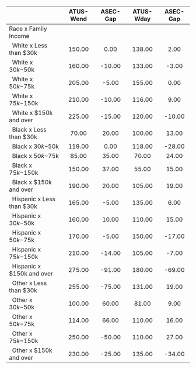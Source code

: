 
|                      |    ATUS-Wend |     ASEC-Gap |    ATUS-Wday |     ASEC-Gap |
| -------------------- | :----------: | :----------: | :----------: | :----------: |
| Race x Family Income |              |              |              |              |
| &nbsp;&nbsp;White x Less than $30k |       150.00 |         0.00 |       138.00 |         2.00 |
| &nbsp;&nbsp;White x $30k-$50k |       160.00 |       -10.00 |       133.00 |        -3.00 |
| &nbsp;&nbsp;White x $50k-$75k |       205.00 |        -5.00 |       155.00 |         0.00 |
| &nbsp;&nbsp;White x $75k-$150k |       210.00 |       -10.00 |       116.00 |         9.00 |
| &nbsp;&nbsp;White x $150k and over |       225.00 |       -15.00 |       120.00 |       -10.00 |
| &nbsp;&nbsp;Black x Less than $30k |        70.00 |        20.00 |       100.00 |        13.00 |
| &nbsp;&nbsp;Black x $30k-$50k |       119.00 |         0.00 |       118.00 |       -28.00 |
| &nbsp;&nbsp;Black x $50k-$75k |        85.00 |        35.00 |        70.00 |        24.00 |
| &nbsp;&nbsp;Black x $75k-$150k |       150.00 |        37.00 |        55.00 |        15.00 |
| &nbsp;&nbsp;Black x $150k and over |       190.00 |        20.00 |       105.00 |        19.00 |
| &nbsp;&nbsp;Hispanic x Less than $30k |       165.00 |        -5.00 |       135.00 |         6.00 |
| &nbsp;&nbsp;Hispanic x $30k-$50k |       160.00 |        10.00 |       110.00 |        15.00 |
| &nbsp;&nbsp;Hispanic x $50k-$75k |       170.00 |        -5.00 |       150.00 |       -17.00 |
| &nbsp;&nbsp;Hispanic x $75k-$150k |       210.00 |       -14.00 |       105.00 |        -7.00 |
| &nbsp;&nbsp;Hispanic x $150k and over |       275.00 |       -91.00 |       180.00 |       -69.00 |
| &nbsp;&nbsp;Other x Less than $30k |       255.00 |       -75.00 |       131.00 |        19.00 |
| &nbsp;&nbsp;Other x $30k-$50k |       100.00 |        60.00 |        81.00 |         9.00 |
| &nbsp;&nbsp;Other x $50k-$75k |       114.00 |        66.00 |       110.00 |        16.00 |
| &nbsp;&nbsp;Other x $75k-$150k |       250.00 |       -50.00 |       110.00 |        27.00 |
| &nbsp;&nbsp;Other x $150k and over |       230.00 |       -25.00 |       135.00 |       -34.00 |


